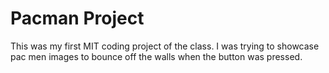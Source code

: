 # Pacman Project
This was my first MIT coding project of the class. I was trying to  showcase pac men images to bounce off the walls when the button was pressed. 
